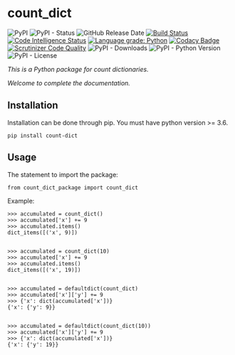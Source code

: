 # count_dict

![PyPI](https://img.shields.io/pypi/v/count-dict?color=red)
![PyPI - Status](https://img.shields.io/pypi/status/count-dict)
![GitHub Release Date](https://img.shields.io/github/release-date/fsssosei/count_dict)
[![Build Status](https://scrutinizer-ci.com/g/fsssosei/count_dict/badges/build.png?b=master)](https://scrutinizer-ci.com/g/fsssosei/count_dict/build-status/master)
[![Code Intelligence Status](https://scrutinizer-ci.com/g/fsssosei/count_dict/badges/code-intelligence.svg?b=master)](https://scrutinizer-ci.com/code-intelligence)
[![Language grade: Python](https://img.shields.io/lgtm/grade/python/g/fsssosei/count_dict.svg?logo=lgtm&logoWidth=18)](https://lgtm.com/projects/g/fsssosei/count_dict/context:python)
[![Codacy Badge](https://api.codacy.com/project/badge/Grade/bf34f8d12be84b4492a5a3709df0aae5)](https://www.codacy.com/manual/fsssosei/count_dict?utm_source=github.com&amp;utm_medium=referral&amp;utm_content=fsssosei/count_dict&amp;utm_campaign=Badge_Grade)
[![Scrutinizer Code Quality](https://scrutinizer-ci.com/g/fsssosei/count_dict/badges/quality-score.png?b=master)](https://scrutinizer-ci.com/g/fsssosei/count_dict/?branch=master)
![PyPI - Downloads](https://img.shields.io/pypi/dw/count-dict?label=PyPI%20-%20Downloads)
![PyPI - Python Version](https://img.shields.io/pypi/pyversions/count-dict)
![PyPI - License](https://img.shields.io/pypi/l/count-dict)

*This is a Python package for count dictionaries.*

*Welcome to complete the documentation.*

## Installation

Installation can be done through pip. You must have python version >= 3.6.

	pip install count-dict

## Usage

The statement to import the package:

	from count_dict_package import count_dict

Example:

	>>> accumulated = count_dict()
	>>> accumulated['x'] += 9
	>>> accumulated.items()
	dict_items([('x', 9)])


	>>> accumulated = count_dict(10)
	>>> accumulated['x'] += 9
	>>> accumulated.items()
	dict_items([('x', 19)])


	>>> accumulated = defaultdict(count_dict)
	>>> accumulated['x']['y'] += 9
	>>> {'x': dict(accumulated['x'])}
	{'x': {'y': 9}}


	>>> accumulated = defaultdict(count_dict(10))
	>>> accumulated['x']['y'] += 9
	>>> {'x': dict(accumulated['x'])}
	{'x': {'y': 19}}
